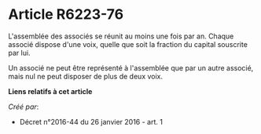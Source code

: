 # Article R6223-76

L'assemblée des associés se réunit au moins une fois par an. Chaque associé dispose d'une voix, quelle que soit la fraction
du capital souscrite par lui. 

Un associé ne peut être représenté à l'assemblée que par un autre associé, mais nul ne peut disposer de plus de deux voix.

**Liens relatifs à cet article**

_Créé par_:

  - Décret n°2016-44 du 26 janvier 2016 - art. 1
